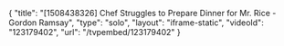 {
    "title": "[1508438326] Chef Struggles to Prepare Dinner for Mr. Rice - Gordon Ramsay",
    "type": "solo",
    "layout": "iframe-static",
    "videoId": "123179402",
    "url": "\/tvpembed\/123179402"
}